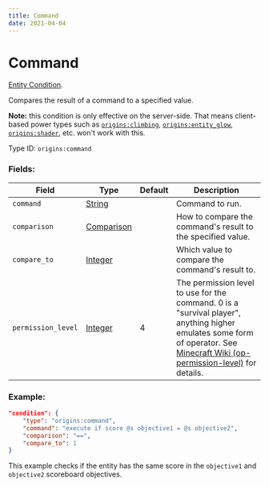 ```yaml
---
title: Command
date: 2021-04-04
---
```

# Command

[Entity Condition](../entity_conditions.md).

Compares the result of a command to a specified value.

**Note:** this condition is only effective on the server-side. That means client-based power types such as [`origins:climbing`](../power_types/climbing.md), [`origins:entity_glow`](../power_types/entity_glow.md), [`origins:shader`](../power_types/shader.md), etc. won't work with this.

Type ID: `origins:command`

### Fields:

Field  | Type | Default | Description
-------|------|---------|-------------
`command` | [String](../data_types/string.md) | |  Command to run.
`comparison` | [Comparison](../data_types/comparison.md) | |  How to compare the command's result to the specified value.
`compare_to` | [Integer](../data_types/integer.md) | | Which value to compare the command's result to.
`permission_level` | [Integer](../data_types/integer.md) | 4 | The permission level to use for the command. 0 is a "survival player", anything higher emulates some form of operator. See [Minecraft Wiki (op-permission-level)](https://minecraft.fandom.com/wiki/Server.properties#op-permission-level) for details.

### Example:
```json
"condition": {
    "type": "origins:command",
    "command": "execute if score @s objective1 = @s objective2",
    "comparison": "==",
    "compare_to": 1
}
```
This example checks if the entity has the same score in the `objective1` and `objective2` scoreboard objectives.